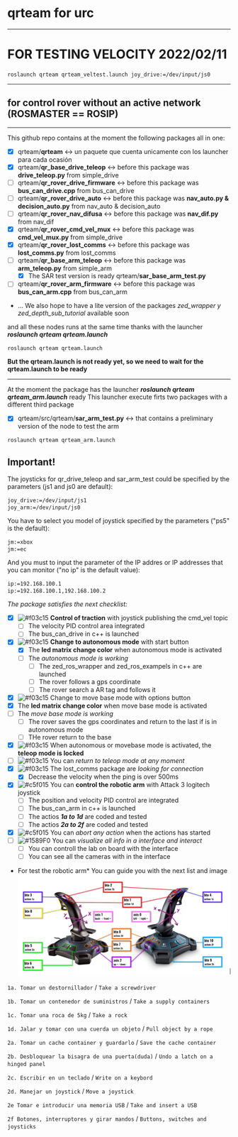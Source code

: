 # qrteam for urc
___
# FOR TESTING VELOCITY 2022/02/11
`roslaunch qrteam qrteam_veltest.launch joy_drive:=/dev/input/js0`
___
## for control rover without an active network (ROSMASTER == ROSIP)
___
This github repo contains at the moment the following packages all in one:

- [x] qrteam/**qrteam** <-> un paquete que cuenta unicamente con los launcher para cada ocasión
- [x] qrteam/**qr_base_drive_teleop** <-> before this package was **drive_teleop.py** from simple_drive
- [ ] qrteam/**qr_rover_drive_firmware** <-> before this package was **bus_can_drive.cpp** from bus_can_drive
- [ ] qrteam/**qr_rover_drive_auto** <-> before this package was **nav_auto.py & decision_auto.py** from nav_auto & decision_auto
- [ ] qrteam/**qr_rover_nav_difusa** <-> before this package was **nav_dif.py** from nav_dif
- [x] qrteam/**qr_rover_cmd_vel_mux** <-> before this package was **cmd_vel_mux.py** from simple_drive
- [x] qrteam/**qr_rover_lost_comms** <-> before this package was **lost_comms.py** from lost_comms
- [ ] qrteam/**qr_base_arm_teleop** <-> before this package was **arm_teleop.py** from simple_arm
  - [x] The SAR test version is ready qrteam/**sar_base_arm_test.py**
- [ ] qrteam/**qr_rover_arm_firmware** <-> before this package was **bus_can_arm.cpp** from bus_can_arm
- ... We also hope to have a lite version of the packages *zed_wrapper y zed_depth_sub_tutorial* available soon

and all these nodes runs at the same time thanks with the launcher ***roslaunch qrteam qrteam.launch***
```
roslaunch qrteam qrteam.launch
```

**But the qrteam.launch is not ready yet, so we need to wait for the qrteam.launch to be ready**
___
At the moment the package has the launcher ***roslaunch qrteam qrteam_arm.launch*** ready
This launcher execute firts two packages with a different third package
- [x] qrteam/src/qrteam/**sar_arm_test.py** <-> that contains a preliminary version of the node to test the arm
```
roslaunch qrteam qrteam_arm.launch
```
## Important!
The joysticks for qr_drive_teleop and sar_arm_test could be specified by the parameters (js1 and js0 are default):
```
joy_drive:=/dev/input/js1
joy_arm:=/dev/input/js0
```
You have to select you model of joystick specified by the parameters ("ps5" is the default):
```
jm:=xbox
jm:=ec
```
And you must to input the parameter of the IP addres or IP addresses that you can monitor ("no ip" is the default value):
```
ip:=192.168.100.1
ip:=192.168.100.1,192.168.100.2
```
*The package satisfies the next checklist:*
- [x] ![#f03c15](https://via.placeholder.com/15/f03c15/000000?text=+) **Control of traction** with joystick publishing the cmd_vel topic
  - [ ] The velocity PID control area integrated
  - [ ] The bus_can_drive in c++ is launched
- [x] ![#f03c15](https://via.placeholder.com/15/f03c15/000000?text=+) **Change to autonomous mode** with start button
  - [x] The **led matrix change color** when autonomous mode is activated
  - [ ] The *autonomous mode is working*
    - [ ] The zed_ros_wrapper and zed_ros_exampels in c++ are launched
    - [ ] The rover follows a gps coordinate
    - [ ] The rover search a AR tag and follows it
- [x]  ![#f03c15](https://via.placeholder.com/15/f03c15/000000?text=+) Change to move base mode with options button
  - [x] The **led matrix change color** when move base mode is activated
  - [ ] The *move base mode is working*
    - [ ] The rover saves the gps coordinates and return to the last if is in autonomous mode
    - [ ] THe rover return to the base
- [x] ![#f03c15](https://via.placeholder.com/15/f03c15/000000?text=+) When autonomous or movebase mode is activated, the **teleop mode is locked**
- [ ] ![#f03c15](https://via.placeholder.com/15/f03c15/000000?text=+) You can *return to teleop mode at any moment*
- [x] ![#f03c15](https://via.placeholder.com/15/f03c15/000000?text=+) The lost_comms package are *looking for connection*
  - [x] Decrease the velocity when the ping is over 500ms
- [x] ![#c5f015](https://via.placeholder.com/15/c5f015/000000?text=+) You can **control the robotic arm** with Attack 3 logitech joystick
  - [ ] The position and velocity PID control are integrated
  - [ ] The bus_can_arm in c++ is launched
  - [ ] The actios ***1a to 1d*** are coded and tested
  - [ ] The actios ***2a to 2f*** are coded and tested
- [x] ![#c5f015](https://via.placeholder.com/15/c5f015/000000?text=+) You can *abort any action* when the actions has started
- [ ] ![#1589F0](https://via.placeholder.com/15/1589F0/000000?text=+) You can *visualize all info in a interface and interact*
  - [ ] You can controll the lab on board with the interface
  - [ ] You can see all the cameras with in the interface

* For test the robotic arm*
You can guide you with the next list and image
![Esta es una imagen](https://github.com/QuantumRoboticsURC/qrteam/blob/main/manual/sar_arm_test_mapping.png)

`1a. Tomar un destornillador` / `Take a screwdriver`

`1b. Tomar un contenedor de suministros` / `Take a supply containers`

`1c. Tomar una roca de 5kg` / `Take a rock`

`1d. Jalar y tomar con una cuerda un objeto` / `Pull object by a rope`

`2a. Tomar un cache container y guardarlo` / `Save the cache container`

`2b. Desbloquear la bisagra de una puerta(duda)` / `Undo a latch on a hinged panel`

`2c. Escribir en un teclado` / `Write on a keybord`

`2d. Manejar un joystick` / `Move a joystick`

`2e Tomar e introducir una memoria USB` / `Take and insert a USB`

`2f Botones, interruptores y girar mandos` / `Buttons, switches and joysticks`
